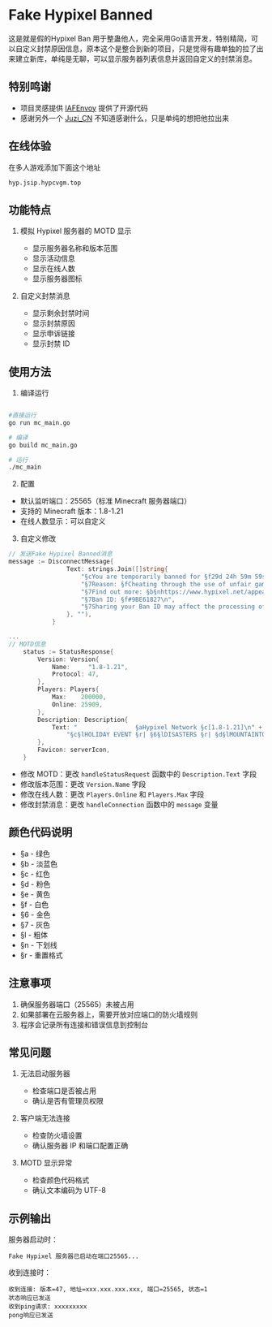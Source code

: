 # Fake Hypixel Banned

这是就是假的Hypixel Ban 用于整蛊他人，完全采用Go语言开发，特别精简，可以自定义封禁原因信息，原本这个是整合到新的项目，只是觉得有趣单独的拉了出来建立新库，单纯是无聊，可以显示服务器列表信息并返回自定义的封禁消息。

## 特别鸣谢

- 项目灵感提供 [IAFEnvoy](https://github.com/IAFEnvoy)  提供了开源代码
- 感谢另外一个 [Juzi_CN](https://github.com/juzicn) 不知道感谢什么，只是单纯的想把他拉出来

## 在线体验

在多人游戏添加下面这个地址

```bash
hyp.jsip.hypcvgm.top
```

## 功能特点

1. 模拟 Hypixel 服务器的 MOTD 显示
   - 显示服务器名称和版本范围
   - 显示活动信息
   - 显示在线人数
   - 显示服务器图标

2. 自定义封禁消息
   - 显示剩余封禁时间
   - 显示封禁原因
   - 显示申诉链接
   - 显示封禁 ID

## 使用方法

1. 编译运行

```bash

#直接运行
go run mc_main.go

# 编译
go build mc_main.go

# 运行
./mc_main
```

2. 配置
- 默认监听端口：25565（标准 Minecraft 服务器端口）
- 支持的 Minecraft 版本：1.8-1.21
- 在线人数显示：可以自定义

3. 自定义修改

```go
// 发送Fake Hypixel Banned消息
message := DisconnectMessage{
				Text: strings.Join([]string{
					"§cYou are temporarily banned for §f29d 24h 59m 59s §cfrom this server!\n\n",
					"§7Reason: §fCheating through the use of unfair game advantages.\n",
					"§7Find out more: §b§nhttps://www.hypixel.net/appeal§r\n\n",
					"§7Ban ID: §f#9BE61827\n",
					"§7Sharing your Ban ID may affect the processing of your appeal!",
				}, ""),
			}

...
// MOTD信息
	status := StatusResponse{
		Version: Version{
			Name:     "1.8-1.21",
			Protocol: 47,
		},
		Players: Players{
			Max:    200000,
			Online: 25909,
		},
		Description: Description{
			Text: "                §aHypixel Network §c[1.8-1.21]\n" +
				"§c§lHOLIDAY EVENT §r| §6§lDISASTERS §r| §d§lMOUNTAINTOP",
		},
		Favicon: serverIcon,
	}
```

- 修改 MOTD：更改 `handleStatusRequest` 函数中的 `Description.Text` 字段
- 修改版本范围：更改 `Version.Name` 字段
- 修改在线人数：更改 `Players.Online` 和 `Players.Max` 字段
- 修改封禁消息：更改 `handleConnection` 函数中的 `message` 变量

## 颜色代码说明

- §a - 绿色
- §b - 淡蓝色
- §c - 红色
- §d - 粉色
- §e - 黄色
- §f - 白色
- §6 - 金色
- §7 - 灰色
- §l - 粗体
- §n - 下划线
- §r - 重置格式

## 注意事项

1. 确保服务器端口（25565）未被占用
2. 如果部署在云服务器上，需要开放对应端口的防火墙规则
3. 程序会记录所有连接和错误信息到控制台

## 常见问题

1. 无法启动服务器
   - 检查端口是否被占用
   - 确认是否有管理员权限

2. 客户端无法连接
   - 检查防火墙设置
   - 确认服务器 IP 和端口配置正确

3. MOTD 显示异常
   - 检查颜色代码格式
   - 确认文本编码为 UTF-8

## 示例输出

服务器启动时：

```
Fake Hypixel 服务器已启动在端口25565...
```

收到连接时：
```
收到连接: 版本=47, 地址=xxx.xxx.xxx.xxx, 端口=25565, 状态=1
状态响应已发送
收到ping请求: xxxxxxxxx
pong响应已发送
```

